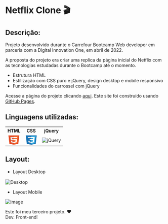# Netflix Clone 🎬

<h2> Descrição: </h2>

Projeto desenvolvido durante o Carrefour Bootcamp Web developer em parceria com a Digital Innovation One, em abril de 2022.

A proposta do projeto era criar uma replica da página inicial do Netflix com as tecnologias estudadas durante o Bootcamp até o momento.

- Estrutura HTML
- Estilização com CSS puro e jQuery, design desktop e mobile responsivo
- Funcionalidades do carrossel com jQuery

Acesse a página do projeto clicando [aqui](https://julianasinnott.github.io/netflix-clone/). Este site foi construído usando [GitHub Pages](https://pages.github.com/).

<h2> Linguagens utilizadas: </h2>

<table>
<tr>
  <th> HTML </th>
  <th> CSS </th>
  <th> jQuery </th>
</tr>
<tr>
  <td> <img align="center" alt="HTML" height="30" width="40" src="https://raw.githubusercontent.com/devicons/devicon/master/icons/html5/html5-original.svg"> </td>
  <td> <img align="center" alt="CSS" height="30" width="40" src="https://raw.githubusercontent.com/devicons/devicon/master/icons/css3/css3-original.svg"> </td>
  <td>  <img align="center" alt="jQuery" height="32" width="33" src="https://user-images.githubusercontent.com/100887684/164149527-1dc9597a-dbea-4151-9fb8-b4b6f4e3e60a.png" </td>
</tr>
</table>



<h2> Layout: </h2>

- Layout Desktop

<img align="center" alt="Desktop" src="https://user-images.githubusercontent.com/100887684/164150438-1c9c8574-6238-4a04-96f1-78eccc3daf73.png">

- Layout Mobile

![image](https://user-images.githubusercontent.com/100887684/164150721-8cc82ada-765f-4ffe-b82d-746a9d68cf59.png)


Este foi meu terceiro projeto. ❤ <br>
Dev. Front-end❕
